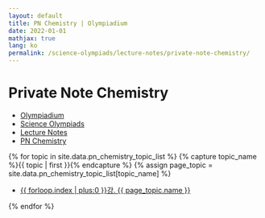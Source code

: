 ```yaml
---
layout: default
title: PN Chemistry | Olympiadium
date: 2022-01-01
mathjax: true
lang: ko
permalink: /science-olympiads/lecture-notes/private-note-chemistry/
---
```

<h1>Private Note Chemistry</h1>
<ul class="breadcrumb">
	<li><a href="{{ site.baseurl }}/">Olympiadium</a></li> 
	<li><a href="{{ site.baseurl }}/science-olympiads/">Science Olympiads</a></li> 
	<li><a href="{{ site.baseurl }}/science-olympiads/lecture-notes/">Lecture Notes</a></li> 
	<li><a href="{{ site.baseurl }}/science-olympiads/lecture-notes/private-note-chemistry/">PN Chemistry</a></li>
</ul>

{% for topic in site.data.pn_chemistry_topic_list %}
{% capture topic_name %}{{ topic | first }}{% endcapture %}
{% assign page_topic = site.data.pn_chemistry_topic_list[topic_name] %}
  <ul class="actions fit big">
  <li><a href="{{ page.url}}chapter-{{ forloop.index | plus:0 }}" class="button fit big">{{ forloop.index | plus:0 }}강. {{ page_topic.name }}</a></li>
  </ul>
{% endfor %}
